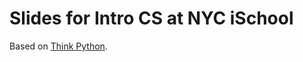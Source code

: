 Slides for Intro CS at NYC iSchool
============

Based on [Think Python](http://www.greenteapress.com/thinkpython/).

